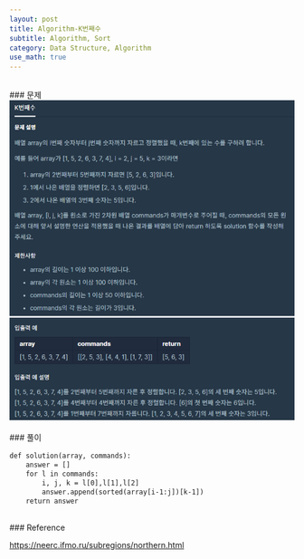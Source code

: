 ```yaml
---
layout: post
title: Algorithm-K번째수
subtitle: Algorithm, Sort
category: Data Structure, Algorithm
use_math: true
---
```


<br>
### 문제

<br>
<center><img src = '/post_img/200314/image4.png' width="600"/></center>
<center><img src = '/post_img/200314/image5.png' width="600"/></center>

<br>
### 풀이

```
def solution(array, commands):
    answer = []
    for l in commands:
        i, j, k = l[0],l[1],l[2]       
        answer.append(sorted(array[i-1:j])[k-1])   
    return answer
```

<br>
### Reference

https://neerc.ifmo.ru/subregions/northern.html

